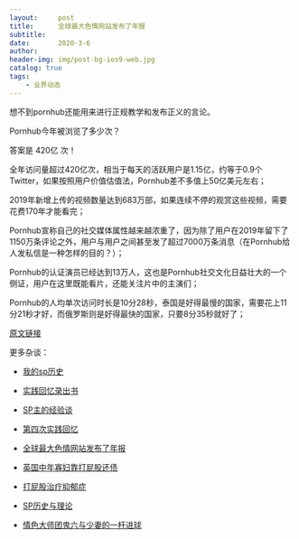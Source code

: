 ```yaml
---
layout:     post
title:      全球最大色情网站发布了年报
subtitle:   
date:       2020-3-6
author:     
header-img: img/post-bg-ios9-web.jpg
catalog: true
tags:
    - 业界动态
---
```



想不到pornhub还能用来进行正规教学和发布正义的言论。



Pornhub今年被浏览了多少次？



答案是 420亿 次！






全年访问量超过420亿次，相当于每天的活跃用户是1.15亿，约等于0.9个Twitter，如果按照用户价值估值法，Pornhub差不多值上50亿美元左右；



2019年新增上传的视频数量达到683万部，如果连续不停的观赏这些视频，需要花费170年才能看完；



Pornhub宣称自己的社交媒体属性越来越浓重了，因为除了用户在2019年留下了1150万条评论之外，用户与用户之间甚至发了超过7000万条消息（在Pornhub给人发私信是一种怎样的目的？）；



Pornhub的认证演员已经达到13万人，这也是Pornhub社交文化日益壮大的一个侧证，用户在这里既能看片，还能关注片中的主演们；



 
Pornhub的人均单次访问时长是10分28秒，泰国是好得最慢的国家，需要花上11分21秒才好，而俄罗斯则是好得最快的国家，只要8分35秒就好了；

[原文链接](https://mp.weixin.qq.com/s/rdbMOpFQQFR1qRpGATS7Nw)


更多杂谈：

- [我的sp历史](http://childinside.club/2019/10/10/%E6%88%91%E7%9A%84sp%E5%8E%86%E5%8F%B2/)

- [实践回忆录出书](http://childinside.club/2020/01/15/%E5%AE%9E%E8%B7%B5%E5%9B%9E%E5%BF%86%E5%BD%95%E5%87%BA%E4%B9%A6/)

- [SP主的经验谈](http://childinside.club/2013/04/17/SP%E4%B8%BB%E7%9A%84%E7%BB%8F%E9%AA%8C%E8%B0%88/)

- [第四次实践回忆](http://childinside.club/2018/10/16/%E7%AC%AC%E5%9B%9B%E6%AC%A1%E5%AE%9E%E8%B7%B5%E5%9B%9E%E5%BF%86/)

- [全球最大色情网站发布了年报](http://childinside.club/2020/03/06/%E5%85%A8%E7%90%83%E6%9C%80%E5%A4%A7%E8%89%B2%E6%83%85%E7%BD%91%E7%AB%99%E5%8F%91%E5%B8%83%E4%BA%86%E5%B9%B4%E6%8A%A5/)

- [英国中年寡妇靠打屁股还债](http://childinside.club/2020/02/07/%E8%8B%B1%E5%9B%BD%E4%B8%AD%E5%B9%B4%E5%AF%A1%E5%A6%87/)

- [打屁股治疗抑郁症](http://childinside.club/2020/01/19/%E6%89%93%E5%B1%81%E8%82%A1%E6%B2%BB%E7%96%97%E6%8A%91%E9%83%81%E7%97%87/)

- [SP历史与理论](http://childinside.club/2019/12/31/SP%E5%8E%86%E5%8F%B2%E4%B8%8E%E7%90%86%E8%AE%BA/)

- [情色大师团鬼六与少妻的一杆进球](http://childinside.club/2020/01/13/%E6%83%85%E8%89%B2%E5%A4%A7%E5%B8%88%E5%9B%A2%E9%AC%BC%E5%85%AD%E4%B8%8E%E5%B0%91%E5%A6%BB%E7%9A%84%E4%B8%80%E6%9D%86%E8%BF%9B%E7%90%83/)

